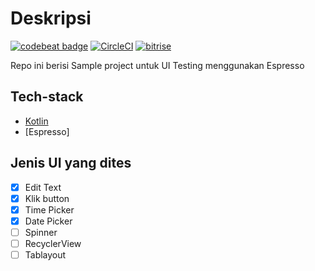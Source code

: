 # Deskripsi
[![codebeat badge](https://codebeat.co/badges/8aa17d2d-2e38-4af6-b342-a24a636f6c3f)](https://codebeat.co/projects/github-com-pendi-qibee-android-testing-collection-master)
[![CircleCI](https://circleci.com/gh/pendi-qibee/android-testing-collection.svg?style=svg)](https://circleci.com/gh/pendi-qibee/android-testing-collection)
[![bitrise](https://app.bitrise.io/app/6a435d058ac36dd6/status.svg?token=p1fG-ID6VqGCHmWG211omg&branch=master)](https://app.bitrise.io/app/6a435d058ac36dd6#/builds)

Repo ini berisi Sample project untuk UI Testing menggunakan Espresso

## Tech-stack
* [Kotlin](https://kotlinlang.org/) 
* [Espresso]

## Jenis UI yang dites
* [x] Edit Text
* [x] Klik button
* [x] Time Picker
* [x] Date Picker
* [ ] Spinner
* [ ] RecyclerView
* [ ] Tablayout
